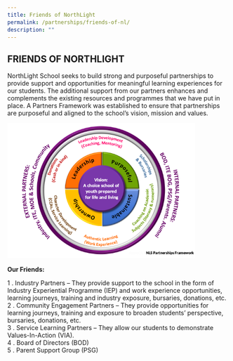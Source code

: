 ```yaml
---
title: Friends of NorthLight
permalink: /partnerships/friends-of-nl/
description: ""
---
```

## FRIENDS OF NORTHLIGHT

NorthLight School seeks to build strong and purposeful partnerships to provide support and opportunities for meaningful learning experiences for our students. The additional support from our partners enhances and complements the existing resources and programmes that we have put in place. A Partners Framework was established to ensure that partnerships are purposeful and aligned to the school’s vision, mission and values.

<img src="/images/NLS Partnership Framework.png" style="width:85%">

**Our Friends:**

1 \.  Industry Partners – They provide support to the school in the form of Industry Experiential Programme (IEP) and work experience opportunities, learning journeys, training and industry exposure, bursaries, donations, etc.<br>
2 \.  Community Engagement Partners – They provide opportunities for learning journeys, training and exposure to broaden students’ perspective, bursaries, donations, etc.<br>
3 \.  Service Learning Partners – They allow our students to demonstrate Values-In-Action (VIA).<br>
4 \.  Board of Directors (BOD)<br>
5 \.  Parent Support Group (PSG)